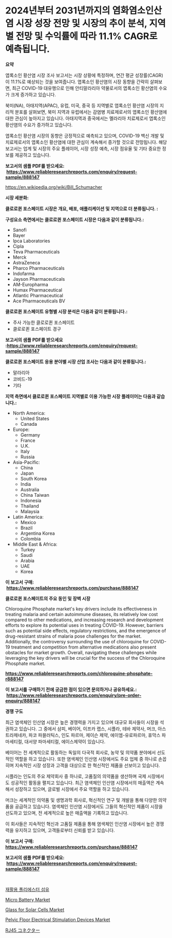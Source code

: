 <p><h1>2024년부터 2031년까지의 염화염소인산염 시장 성장 전망 및 시장의 추이 분석, 지역별 전망 및 수익률에 따라 11.1% CAGR로 예측됩니다.</h1></p><p><strong>요약</strong></p>
<p><p>엽록소인 황산염 시장 조사 보고서는 시장 상황에 특정하며, 연간 평균 성장률(CAGR)이 11.1%로 예상되는 것을 보여줍니다. 엽록소인 황산염의 시장 동향을 간략히 살펴보면, 최근 COVID-19 대유행으로 인해 안티말라리아 약물로서의 엽록소인 황산염의 수요가 크게 증가하고 있습니다. </p><p>북미(NA), 아태지역(APAC), 유럽, 미국, 중국 등 지역별로 엽록소인 황산염 시장의 지리적 분포를 살펴보면, 북미 지역과 유럽에서는 감염병 치료제로서의 엽록소인 황산염에 대한 관심이 높아지고 있습니다. 아태지역과 중국에서는 멜라리아 치료제로서 엽록소인 황산염의 수요가 증가하고 있습니다. </p><p>엽록소인 황산염 시장의 동향은 긍정적으로 예측되고 있으며, COVID-19 백신 개발 및 치료제로서의 엽록소인 황산염에 대한 관심이 계속해서 증가할 것으로 전망됩니다. 해당 보고서는 업계 및 시장의 주요 플레이어, 시장 성장 예측, 시장 점유율 및 기타 중요한 정보를 제공하고 있습니다.</p></p>
<p><strong>보고서의 샘플 PDF를 받으세요: &nbsp;<a href="https://www.reliableresearchreports.com/enquiry/request-sample/888147">https://www.reliableresearchreports.com/enquiry/request-sample/888147</a></strong></p>
<p><a href="https://en.wikipedia.org/wiki/Bill_Schumacher">https://en.wikipedia.org/wiki/Bill_Schumacher</a></p>
<p><strong>시장 세분화:</strong></p>
<p><strong> 클로로퀸 포스페이트 시장은 개요, 배포, 애플리케이션 및 지역으로 더 분류됩니다. :</strong></p>
<p><strong>구성요소 측면에서는 클로로퀸 포스페이트 시장은 다음과 같이 분류됩니다.:</strong></p>
<p><ul><li>Sanofi</li><li>Bayer</li><li>Ipca Laboratories</li><li>Cipla</li><li>Teva Pharmaceuticals</li><li>Merck</li><li>AstraZeneca</li><li>Pharco Pharmaceuticals</li><li>Indofarma</li><li>Jayson Pharmaceuticals</li><li>AM-Europharma</li><li>Humax Pharmaceutical</li><li>Atlantic Pharmaceutical</li><li>Ace Pharmaceuticals BV</li></ul></p>
<p><strong> 클로로퀸 포스페이트 유형별 시장 분석은 다음과 같이 분류됩니다.:</strong></p>
<p><ul><li>주사 가능한 클로로퀸 포스페이트</li><li>클로로퀸 포스페이트 경구</li></ul></p>
<p><strong>보고서의 샘플 PDF를 받으세요 :<a href="https://www.reliableresearchreports.com/enquiry/request-sample/888147">https://www.reliableresearchreports.com/enquiry/request-sample/888147</a></strong></p>
<p><strong> 클로로퀸 포스페이트 응용 분야별 시장 산업 조사는 다음과 같이 분류됩니다.:</strong></p>
<p><ul><li>말라리아</li><li>코비드-19</li><li>기타</li></ul></p>
<p><strong>지역 측면에서 클로로퀸 포스페이트 지역별로 이용 가능한 시장 플레이어는 다음과 같습니다.:</strong></p>
<p><ul>
    <li>
        North America:
        <ul>
            <li>United States</li>
            <li>Canada</li>
        </ul>
    </li>
    <li>
        Europe:
        <ul>
            <li>Germany</li>
            <li>France</li>
            <li>U.K.</li>
            <li>Italy</li>
            <li>Russia</li>
        </ul>
    </li>
    <li>
        Asia-Pacific:
        <ul>
            <li>China</li>
            <li>Japan</li>
            <li>South Korea</li>
            <li>India</li>
            <li>Australia</li>
            <li>China Taiwan</li>
            <li>Indonesia</li>
            <li>Thailand</li>
            <li>Malaysia</li>
        </ul>
    </li>
    <li>
        Latin America:
        <ul>
            <li>Mexico</li>
            <li>Brazil</li>
            <li>Argentina Korea</li>
            <li>Colombia</li>
        </ul>
    </li>
    <li>
        Middle East & Africa:
        <ul>
            <li>Turkey</li>
            <li>Saudi</li>
            <li>Arabia</li>
            <li>UAE</li>
            <li>Korea</li>
        </ul>
    </li>
    </ul></p>
<p><strong>이 보고서 구매: &nbsp;<a href="https://www.reliableresearchreports.com/purchase/888147">https://www.reliableresearchreports.com/purchase/888147</a></strong></p>
<p><strong>클로로퀸 포스페이트의 주요 동인 및 장벽 시장</strong></p>
<p><p>Chloroquine Phosphate market's key drivers include its effectiveness in treating malaria and certain autoimmune diseases, its relatively low cost compared to other medications, and increasing research and development efforts to explore its potential uses in treating COVID-19. However, barriers such as potential side effects, regulatory restrictions, and the emergence of drug-resistant strains of malaria pose challenges for the market. Additionally, the controversy surrounding the use of chloroquine for COVID-19 treatment and competition from alternative medications also present obstacles for market growth. Overall, navigating these challenges while leveraging the key drivers will be crucial for the success of the Chloroquine Phosphate market.</p></p>
<p><strong><a href="https://www.reliableresearchreports.com/chloroquine-phosphate-r888147">https://www.reliableresearchreports.com/chloroquine-phosphate-r888147</a></strong></p>
<p><strong>이 보고서를 구매하기 전에 궁금한 점이 있으면 문의하거나 공유하세요.: &nbsp;<a href="https://www.reliableresearchreports.com/enquiry/pre-order-enquiry/888147">https://www.reliableresearchreports.com/enquiry/pre-order-enquiry/888147</a></strong></p>
<p><strong>경쟁 구도</strong></p>
<p><p>최근 염색체인 인산염 시장은 높은 경쟁력을 가지고 있으며 대규모 회사들이 시장을 석권하고 있습니다. 그 중에서 삼피, 베이어, 이프카 랩스, 시플라, 테바 제약사, 머크, 아스트라제네카, 파코 파믈러틱스, 인도 파르마, 제이슨 제약, 에이엠-유로파르마, 휴막스 파마세티컬, 대서양 파마세티컬, 에이스제약이 있습니다.</p><p>베이어는 전 세계적으로 활동하는 독일의 다국적 회사로, 농약 및 의약품 분야에서 선도적인 역할을 하고 있습니다. 또한 염색체인 인산염 시장에서도 주요 업체 중 하나로 손꼽히며 지속적인 시장 성장과 고객을 대상으로 한 혁신적인 제품을 선보이고 있습니다.</p><p>시플라는 인도의 주요 제약회사 중 하나로, 고품질의 의약품을 생산하며 국제 시장에서도 성공적인 활동을 펼치고 있습니다. 최근 염색체인 인산염 시장에서의 매출액은 계속해서 성장하고 있으며, 글로벌 시장에서 주요 역할을 하고 있습니다.</p><p>머크는 세계적인 의약품 및 생명과학 회사로, 혁신적인 연구 및 개발을 통해 다양한 의약품을 공급하고 있습니다. 염색체인 인산염 시장에서도 그들의 혁신적인 제품이 시장을 선도하고 있으며, 전 세계적으로 높은 매출액을 기록하고 있습니다.</p><p>이 회사들은 지속적인 혁신과 고품질 제품을 통해 염색체인 인산염 시장에서 높은 경쟁력을 유지하고 있으며, 고객들로부터 신뢰를 받고 있습니다.</p></p>
<p><strong>이 보고서 구매: &nbsp; <a href="https://www.reliableresearchreports.com/purchase/888147">https://www.reliableresearchreports.com/purchase/888147</a></strong></p>
<p><strong>보고서의 샘플 PDF를 받으세요: &nbsp;<a href="https://www.reliableresearchreports.com/enquiry/request-sample/888147">https://www.reliableresearchreports.com/enquiry/request-sample/888147</a></strong><strong></strong></p>
<p>&nbsp;</p>
<p><p><a href="https://github.com/Nicolasrown5/Market-Research-Report-List-1/blob/main/290231360452.md">재활용 폴리에스터 섬유</a></p><p><a href="https://github.com/SheilaBruen2023/Market-Research-Report-List-2/blob/main/micro-battery-market.md">Micro Battery Market</a></p><p><a href="https://github.com/arionmp/Market-Research-Report-List-4/blob/main/glass-for-solar-cells-market.md">Glass for Solar Cells Market</a></p><p><a href="https://issuu.com/reportprime-2/docs/pelvic-floor-electrical-stimulation-devices-market">Pelvic Floor Electrical Stimulation Devices Market</a></p><p><a href="https://github.com/schmahlson/Market-Research-Report-List-2/blob/main/293434658411.md">RJ45 コネクター</a></p></p>